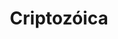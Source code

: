 ---
Numero: 506
title: Criptozóica
Autor: Brian Aldiss
Co-autor: 
Ano-de-Publicacao: 1999
Titulo-original: An Age
Tradutor: Alexandra Santos Tavares
Co-tradutor: 
Ano-de-edicao: 1967
alias: Brian-Aldiss
Autor2-alias: 
Tradutor1-alias: Alexandra-Santos-Tavares
Tradutor2-alias: 
Titulo-link: 506-Criptozoica
Capa: António Pedro
pags: 282
Capa-link: Antonio-Pedro
---
